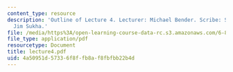 ```yaml
---
content_type: resource
description: 'Outline of Lecture 4. Lecturer: Michael Bender. Scribe: Sid Sen and
  Jim Sukha.'
file: /media/https%3A/open-learning-course-data-rc.s3.amazonaws.com/6-895-theory-of-parallel-systems-sma-5509-fall-2003/4a50951d57336f8ffb8af8fbfbb22b4d_lecture4.pdf
file_type: application/pdf
resourcetype: Document
title: lecture4.pdf
uid: 4a50951d-5733-6f8f-fb8a-f8fbfbb22b4d
---
```

